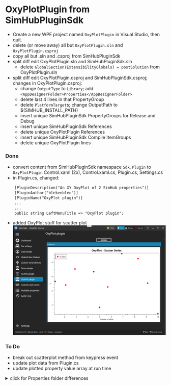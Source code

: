# OxyPlotPlugin from SimHubPluginSdk
- Create a new WPF project named `OxyPlotPlugin` in Visual Studio, then quit.  
- delete (or move away) all but `OxyPlotPlugin.sln` and `OxyPlotPlugin.csproj`  
- copy all but .sln and .csproj from SimHubPluginSdk
- split diff edit OxyPlotPlugin.sln and SimHubPluginSdk.sln
	- delete `GlobalSection(ExtensibilityGlobals) = postSolution` from OxyPlotPlugin.sln
- split diff edit OxyPlotPlugin.csproj and SimHubPluginSdk.csproj; changes in OxyPlotPlugin.csproj:
	- change `OutputType` to `Library`; add `<AppDesignerFolder>Properties</AppDesignerFolder>`
	- delete last 4 lines in that PropertyGroup
	- delete `PlatformTarget`s; change OutputPath to $(SIMHUB_INSTALL_PATH)
	- insert unique SimHubPluginSdk PropertyGroups for Release and Debug
	- insert unique SimHubPluginSdk References
	- delete unique OxyPlotPlugin References
	- insert unique SimHubPluginSdk Compile ItemGroups
	- delete unique OxyPlotPlugin lines  

### Done
- convert content from SimHubPluginSdk namespace `Sdk.Plugin` to `OxyPlotPlugin`
	Control.xaml (2x), Control.xaml.cs, Plugin.cs, Settings.cs
- in Plugin.cs, changed:  
```
    [PluginDescription("An XY OxyPlot of 2 SimHub properties")]
    [PluginAuthor("blekenbleu")]
    [PluginName("OxyPlot plugin")]
	...
	...
	public string LeftMenuTitle => "OxyPlot plugin";
```
- added OxyPlot stuff for scatter plot
	![](Doc/pasted.png)  
### To Do
- break out scatterplot method from keypress event
- update plot data from Plugin.cs
- update plotted property value array at run time


<details><summary>click for Properties folder differences</summary>
<ul>
<li>delete <code>Settings.Designer.cs<code> and <code>Settings.settings</code>
<li>copy <code>DesignTimeResources.xaml</code>
<li>in AssemblyInfo.cs, replace NeutralResourcesLanguage assembly lines with SimHubPluginSdk's one-liner
<li>in Resources.Designer.cs, add 10 lines for sdkmenuicon
<li>in Resources.resx, add 4 lines for sdkmenuicon; force othe lines to match
</ul>
</details>

